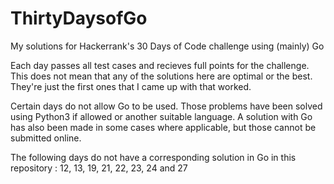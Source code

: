 # ThirtyDaysofGo
My solutions for Hackerrank's 30 Days of Code challenge using (mainly) Go

Each day passes all test cases and recieves full points for the challenge. This does not mean that any of the solutions here are optimal or the best. They're just the first ones that I came up with that worked.

Certain days do not allow Go to be used. Those problems have been solved using Python3 if allowed or another suitable language. A solution with Go has also been made in some cases where applicable, but those cannot be submitted online.

The following days do not have a corresponding solution in Go in this repository :
12, 13, 19, 21, 22, 23, 24 and 27
